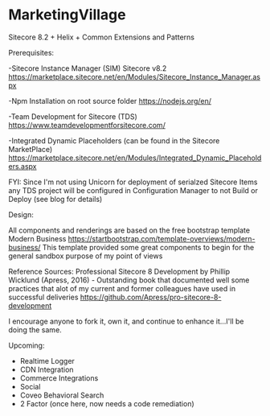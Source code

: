 # MarketingVillage
Sitecore 8.2 + Helix + Common Extensions and Patterns

Prerequisites:

-Sitecore Instance Manager (SIM) Sitecore v8.2 
https://marketplace.sitecore.net/en/Modules/Sitecore_Instance_Manager.aspx

-Npm Installation on root source folder
https://nodejs.org/en/

-Team Development for Sitecore (TDS) 
https://www.teamdevelopmentforsitecore.com/

-Integrated Dynamic Placeholders (can be found in the Sitecore MarketPlace)
https://marketplace.sitecore.net/en/Modules/Integrated_Dynamic_Placeholders.aspx

FYI:
Since I'm not using Unicorn for deployment of serialzed Sitecore Items any TDS project
will be configured in Configuration Manager to not Build or Deploy (see blog for details)


Design:

All components and renderings are based on the free bootstrap template
Modern Business
https://startbootstrap.com/template-overviews/modern-business/
This template provided some great components to begin for the general sandbox purpose of my point of views

Reference Sources:
Professional Sitecore 8 Development by Phillip Wicklund (Apress, 2016) - Outstanding book that documented well
some practices that alot of my current and former colleagues have used in successful deliveries
https://github.com/Apress/pro-sitecore-8-development


I encourage anyone to fork it, own it, and continue to enhance it...I'll be doing the same. 

Upcoming:
+ Realtime Logger
+ CDN Integration
+ Commerce Integrations 
+ Social 
+ Coveo Behavioral Search
+ 2 Factor (once here, now needs a code remediation)